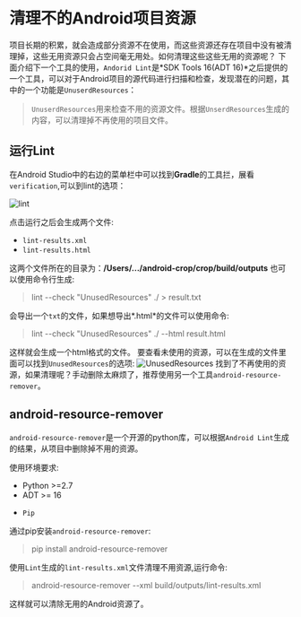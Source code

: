 # 清理不的Android项目资源

项目长期的积累，就会造成部分资源不在使用，而这些资源还存在项目中没有被清理掉，这些无用资源只会占空间毫无用处。如何清理这些这些无用的资源呢？
下面介绍下一个工具的使用，`Andorid Lint`是*SDK Tools 16(ADT 16)*之后提供的一个工具，可以对于Android项目的源代码进行扫描和检查，发现潜在的问题，其中的一个功能是`UnuserdResources`：
>`UnuserdResources`用来检查不用的资源文件。根据`UnserdResources`生成的内容，可以清理掉不再使用的项目文件。

## 运行Lint
在Android Studio中的右边的菜单栏中可以找到**Gradle**的工具拦，展看`verification`,可以到lint的选项：

![lint](http://upload-images.jianshu.io/upload_images/22188-625560dac3b1f5d5.png?imageMogr2/auto-orient/strip%7CimageView2/2/w/1240)


点击运行之后会生成两个文件:
* `lint-results.xml`
* `lint-results.html`

这两个文件所在的目录为：**/Users/.../android-crop/crop/build/outputs**
也可以使用命令行生成:
> lint --check "UnusedResources" ./  > result.txt

会导出一个`txt`的文件，如果想导出*.html*的文件可以使用命令:
>lint --check "UnusedResources" ./  --html result.html

这样就会生成一个html格式的文件。
要查看未使用的资源，可以在生成的文件里面可以找到`UnusedResources`的选项:
![UnusedResources](http://upload-images.jianshu.io/upload_images/22188-bdbab2eee85c8697.png?imageMogr2/auto-orient/strip%7CimageView2/2/w/1240)
找到了不再使用的资源，如果清理呢？手动删除太麻烦了，推荐使用另一个工具`android-resource-remover`。
## android-resource-remover
`android-resource-remover`是一个开源的python库，可以根据`Android Lint`生成的结果，从项目中删除掉不用的资源。

使用环境要求:
*	Python >=2.7
*	ADT >= 16
*     Pip

通过pip安装`android-resource-remover`:
>pip install android-resource-remover


使用`Lint`生成的`lint-results.xml`文件清理不用资源,运行命令:
>android-resource-remover --xml build/outputs/lint-results.xml

这样就可以清除无用的Android资源了。

